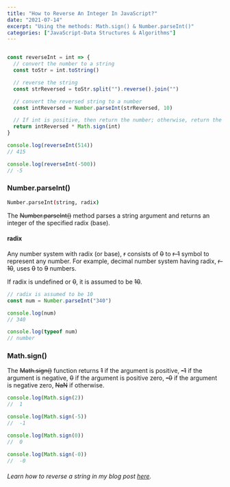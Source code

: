 ```yaml
---
title: "How to Reverse An Integer In JavaScript?"
date: "2021-07-14"
excerpt: "Using the methods: Math.sign() & Number.parseInt()"
categories: ["JavaScript-Data Structures & Algorithms"]
---
```


```toc

```

```js {numberLines}
const reverseInt = int => {
  // convert the number to a string
  const toStr = int.toString()

  // reverse the string
  const strReversed = toStr.split("").reverse().join("")

  // convert the reversed string to a number
  const intReversed = Number.parseInt(strReversed, 10)

  // If int is positive, then return the number; otherwise, return the number multiplied by -1
  return intReversed * Math.sign(int)
}

console.log(reverseInt(514))
// 415

console.log(reverseInt(-500))
// -5
```

### Number.parseInt()

```sh
Number.parseInt(string, radix)
```

The ~~Number.parseInt()~~ method parses a string argument and returns an integer of the specified radix (base).

#### radix

Any number system with radix (or base), ~~r~~ consists of ~~0~~ to ~~r-1~~ symbol to represent any number. For example, decimal number system having radix, ~~r-10~~, uses ~~0~~ to ~~9~~ numbers.

If radix is undefined or ~~0~~, it is assumed to be ~~10~~.

```js {numberLines}
// radix is assumed to be 10
const num = Number.parseInt("340")

console.log(num)
// 340

console.log(typeof num)
// number
```

### Math.sign()

The ~~Math.sign()~~ function returns ~~1~~ if the argument is positive, ~~-1~~ if the argument is negative, ~~0~~ if the argument is positive zero, ~~-0~~ if the argument is negative zero, ~~NaN~~ if otherwise.

```js {numberLines}
console.log(Math.sign(2))
//  1

console.log(Math.sign(-5))
//  -1

console.log(Math.sign(0))
//  0

console.log(Math.sign(-0))
//  -0
```

###### Learn how to reverse a string in my blog post [here](https://hemanta.io/3-ways-to-reverse-a-string-in-javascript/).
